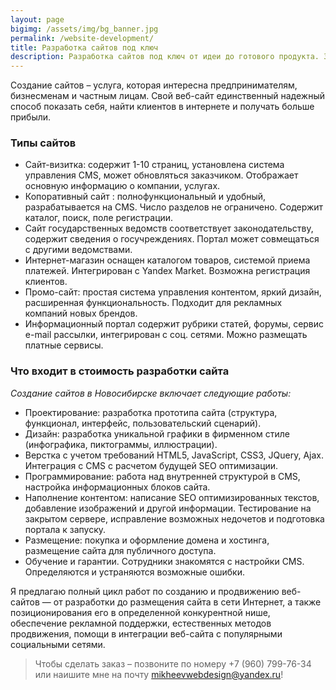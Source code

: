 ```yaml
---
layout: page
bigimg: /assets/img/bg_banner.jpg
permalink: /website-development/
title: Разработка сайтов под ключ
description: Разработка сайтов под ключ от идеи до готового продукта. Заказать сайт у веб-разработчика. Для любого бизнеса! · Адекватная цена · Быстрый старт.
---
```


Создание сайтов – услуга, которая интересна предпринимателям, бизнесменам и частным лицам. Свой веб-сайт единственный надежный способ показать себя, найти клиентов в интернете и получать больше прибыли.

### Типы сайтов

- Сайт-визитка: содержит 1-10 страниц, установлена система управления CMS, может обновляться заказчиком. Отображает основную информацию о компании, услугах.
- Копоративный сайт : полнофункциональный и удобный, разрабатывается на CMS. Число разделов не ограничено. Содержит каталог, поиск, поле регистрации.
- Сайт государственных ведомств соответствует законодательству, содержит сведения о госучреждениях. Портал может совмещаться с другими ведомствами.
- Интернет-магазин оснащен каталогом товаров, системой приема платежей. Интегрирован с Yandex Market. Возможна регистрация клиентов.
- Промо-сайт: простая система управления контентом, яркий дизайн, расширенная функциональность. Подходит для рекламных компаний новых брендов.
- Информационный портал содержит рубрики статей, форумы, сервис e-mail рассылки, интегрирован с соц. сетями. Можно размещать платные сервисы.

### Что входит в стоимость разработки сайта

*Создание сайтов в Новосибирске включает следующие работы:*

- Проектирование: разработка прототипа сайта (структура, функционал, интерфейс, пользовательский сценарий).
- Дизайн: разработка уникальной графики в фирменном стиле (инфографика, пиктограммы, иллюстрации).
- Верстка с учетом требований HTML5, JavaScript, CSS3, JQuery, Ajax. Интеграция с CMS с расчетом будущей SEO оптимизации.
- Программирование: работа над внутренней структурой в CMS, настройка информационных блоков сайта.
- Наполнение контентом: написание SEO оптимизированных текстов, добавление изображений и другой информации. Тестирование на закрытом сервере, исправление возможных недочетов и подготовка портала к запуску.
- Размещение: покупка и оформление домена и хостинга, размещение сайта для публичного доступа.
- Обучение и гарантии. Сотрудники знакомятся с настройки CMS. Определяются и устраняются возможные ошибки.

Я предлагаю полный цикл работ по созданию и продвижению веб-сайтов — от разработки до размещения сайта в сети Интернет, а также позиционирования его в определенной конкурентной нише, обеспечение рекламной поддержки, естественных методов продвижения, помощи в интеграции веб-сайта с популярными социальными сетями.

> Чтобы сделать заказ – позвоните по номеру +7 (960) 799-76-34 или наишите мне на почту mikheevwebdesign@yandex.ru!

